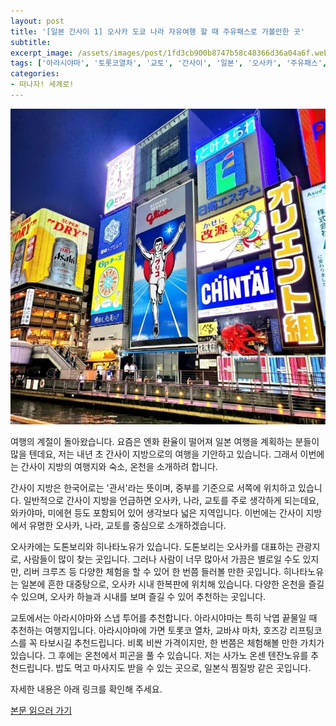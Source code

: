 ```yaml
---
layout: post
title: '[일본 간사이 1] 오사카 도쿄 나라 자유여행 할 때 주유패스로 가볼만한 곳'
subtitle: 
excerpt_image: /assets/images/post/1fd3cb900b8747b58c48366d36a04a6f.webp
tags: ['아라시야마', '토롯코열차', '교토', '간사이', '일본', '오사카', '주유패스', '자유여행', 'epass', '도톤보리', '온천', '오사카가볼만한곳', '도쿄가볼만한곳', '나라가볼만한곳']
categories: 
- 떠나자! 세계로!
---
```


![메인 이미지](/assets/images/post/1fd3cb900b8747b58c48366d36a04a6f.webp)

여행의 계절이 돌아왔습니다. 요즘은 엔화 환율이 떨어져 일본 여행을 계획하는 분들이 많을 텐데요, 저는 내년 초 간사이 지방으로의 여행을 기안하고 있습니다. 그래서 이번에는 간사이 지방의 여행지와 숙소, 온천을 소개하려 합니다.

간사이 지방은 한국어로는 '관서'라는 뜻이며, 중부를 기준으로 서쪽에 위치하고 있습니다. 일반적으로 간사이 지방을 언급하면 오사카, 나라, 교토를 주로 생각하게 되는데요, 와카야마, 미에현 등도 포함되어 있어 생각보다 넓은 지역입니다. 이번에는 간사이 지방에서 유명한 오사카, 나라, 교토를 중심으로 소개하겠습니다.

오사카에는 도톤보리와 히나타노유가 있습니다. 도톤보리는 오사카를 대표하는 관광지로, 사람들이 많이 찾는 곳입니다. 그러나 사람이 너무 많아서 가끔은 별로일 수도 있지만, 리버 크루즈 등 다양한 체험을 할 수 있어 한 번쯤 들러볼 만한 곳입니다. 히나타노유는 일본에 흔한 대중탕으로, 오사카 시내 한복판에 위치해 있습니다. 다양한 온천을 즐길 수 있으며, 오사카 하늘과 시내를 보며 즐길 수 있어 추천하는 곳입니다.

교토에서는 아라시야마와 스냅 투어를 추천합니다. 아라시야마는 특히 낙엽 끝물일 때 추천하는 여행지입니다. 아라시야마에 가면 토롯코 열차, 교바샤 마차, 호즈강 리프팅코스를 꼭 타보시길 추천드립니다. 비록 비싼 가격이지만, 한 번쯤은 체험해볼 만한 가치가 있습니다. 그 후에는 온천에서 피곤을 풀 수 있습니다. 저는 사가노 온센 텐잔노유를 추천드립니다. 밥도 먹고 마사지도 받을 수 있는 곳으로, 일본식 찜질방 같은 곳입니다.

자세한 내용은 아래 링크를 확인해 주세요.

[본문 읽으러 가기](https://m.blog.naver.com/ham_eaten_jellybear/223261455409)

